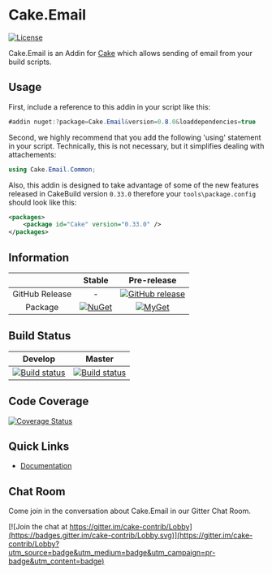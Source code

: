 # Cake.Email

[![License](http://img.shields.io/:license-mit-blue.svg)](http://cake-contrib.mit-license.org)

Cake.Email is an Addin for [Cake](http://cakebuild.net/) which allows sending of email from your build scripts.

## Usage

First, include a reference to this addin in your script like this:

```csharp
#addin nuget:?package=Cake.Email&version=0.8.0&loaddependencies=true
```

Second, we highly recommend that you add the following 'using' statement in your script. Technically, this is not necessary, but it simplifies dealing with attachements:

```csharp
using Cake.Email.Common;
```

Also, this addin is designed to take advantage of some of the new features released in CakeBuild version `0.33.0` therefore your `tools\package.config` should look like this:

```xml
<packages>
    <package id="Cake" version="0.33.0" />
</packages>
```

## Information

| |Stable|Pre-release|
|:--:|:--:|:--:|
|GitHub Release|-|[![GitHub release](https://img.shields.io/github/release/cake-contrib/Cake.Email.svg)](https://github.com/cake-contrib/Cake.Email/releases/latest)|
|Package|[![NuGet](https://img.shields.io/nuget/v/Cake.Email.svg)](https://www.nuget.org/packages/Cake.Email)|[![MyGet](https://img.shields.io/myget/cake-contrib/vpre/Cake.Email.svg)](http://myget.org/feed/cake-contrib/package/nuget/Cake.Email)|

## Build Status

|Develop|Master|
|:--:|:--:|
|[![Build status](https://ci.appveyor.com/api/projects/status/y8b1429u4dpbxlf2/branch/develop?svg=true)](https://ci.appveyor.com/project/cakecontrib/cake-email/branch/develop)|[![Build status](https://ci.appveyor.com/api/projects/status/y8b1429u4dpbxlf2/branch/develop?svg=true)](https://ci.appveyor.com/project/cakecontrib/cake-email/branch/master)|

## Code Coverage

[![Coverage Status](https://coveralls.io/repos/github/cake-contrib/Cake.Email/badge.svg)](https://coveralls.io/github/cake-contrib/Cake.Email)

## Quick Links

- [Documentation](https://cake-contrib.github.io/Cake.Email/)

## Chat Room

Come join in the conversation about Cake.Email in our Gitter Chat Room.

[![Join the chat at https://gitter.im/cake-contrib/Lobby](https://badges.gitter.im/cake-contrib/Lobby.svg)](https://gitter.im/cake-contrib/Lobby?utm_source=badge&utm_medium=badge&utm_campaign=pr-badge&utm_content=badge)
